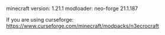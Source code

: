 minecraft version: 1.21.1
modloader: neo-forge 21.1.187

If you are using curseforge:
https://www.curseforge.com/minecraft/modpacks/n3ecrocraft
